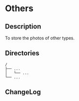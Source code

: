 # Others

## Description

To store the photos of other types.


## Directories

```
/
├── ...
│   └── ...
└── ...
```


## ChangeLog

